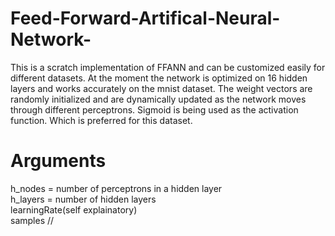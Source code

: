 # Feed-Forward-Artifical-Neural-Network-
This is a scratch implementation of FFANN and can be  customized easily for different datasets. At the moment the network is optimized on 16 hidden layers and works accurately on the mnist dataset. 
The weight vectors are randomly initialized and are dynamically updated as the network moves through different perceptrons.
Sigmoid is being used as the activation function. Which is preferred for this dataset.

# Arguments
h_nodes = number of perceptrons in a hidden layer <br>
h_layers = number of hidden layers <br>
learningRate(self explainatory)  <br>
samples    //   <br>
